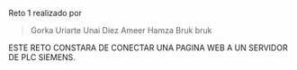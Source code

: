Reto 1  realizado por

> Gorka Uriarte
> Unai Díez
> Ameer Hamza
> Bruk bruk








ESTE RETO CONSTARA DE CONECTAR UNA PAGINA WEB A UN SERVIDOR DE PLC SIEMENS.
